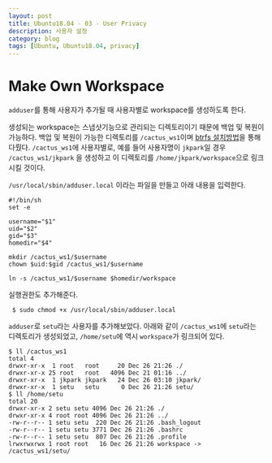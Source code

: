 ```yaml
---
layout: post
title: Ubuntu18.04 - 03 - User Privacy
description: 사용자 설정
category: blog
tags: [Ubuntu, Ubuntu18.04, privacy]
---
```


# Make Own Workspace

`adduser`를 통해 사용자가 추가될 때 사용자별로 workspace를 생성하도록 한다.

생성되는 workspace는 스냅샷기능으로 관리되는 디렉토리이기 때문에 백업 및 복원이 가능하다. 백업 및 복원이 가능한 디렉토리를 `/cactus_ws1`이며 [btrfs 설치방법](install_ubuntu1804-02-btrfs)을 통해 다뤘다. `/cactus_ws1`에 사용자별로, 예를 들어 사용자명이 `jkpark`일 경우 `/cactus_ws1/jkpark` 을 생성하고 이 디렉토리를 `/home/jkpark/workspace`으로 링크시킬 것이다.

`/usr/local/sbin/adduser.local` 이라는 파일을 만들고 아래 내용을 입력한다.

```
#!/bin/sh
set -e

username="$1"
uid="$2"
gid="$3"
homedir="$4"

mkdir /cactus_ws1/$username
chown $uid:$gid /cactus_ws1/$username

ln -s /cactus_ws1/$username $homedir/workspace
```

실행권한도 추가해준다.

```
 $ sudo chmod +x /usr/local/sbin/adduser.local
```


`adduser`로 `setu`라는 사용자를 추가해보았다. 아래와 같이 `/cactus_ws1`에 `setu`라는 디렉토리가 생성되었고, `/home/setu`에 역시 `workspace`가 링크되어 있다.

```
$ ll /cactus_ws1
total 4
drwxr-xr-x  1 root   root     20 Dec 26 21:26 ./
drwxr-xr-x 25 root   root   4096 Dec 21 01:16 ../
drwxr-xr-x  1 jkpark jkpark   24 Dec 26 03:10 jkpark/
drwxr-xr-x  1 setu   setu      0 Dec 26 21:26 setu/
$ ll /home/setu
total 20
drwxr-xr-x 2 setu setu 4096 Dec 26 21:26 ./
drwxr-xr-x 4 root root 4096 Dec 26 21:26 ../
-rw-r--r-- 1 setu setu  220 Dec 26 21:26 .bash_logout
-rw-r--r-- 1 setu setu 3771 Dec 26 21:26 .bashrc
-rw-r--r-- 1 setu setu  807 Dec 26 21:26 .profile
lrwxrwxrwx 1 root root   16 Dec 26 21:26 workspace -> /cactus_ws1/setu/
```

